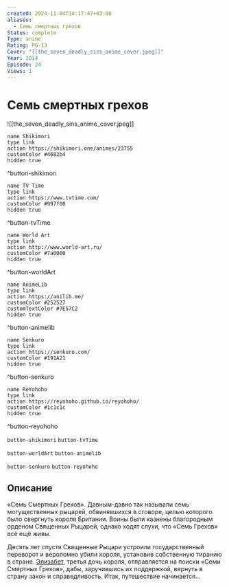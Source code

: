 ```yaml
---
created: 2024-11-04T14:17:47+03:00
aliases:
  - Семь смертных грехов
Status: complete
Type: anime
Rating: PG-13
Cover: "[[the_seven_deadly_sins_anime_cover.jpeg]]"
Year: 2014
Episode: 24
Views: 1
---
```


# Семь смертных грехов

![[the_seven_deadly_sins_anime_cover.jpeg]]

```button
name Shikimori
type link
action https://shikimori.one/animes/23755
customColor #4682b4
hidden true
```
^button-shikimori

```button
name TV Time
type link
action https://www.tvtime.com/
customColor #997f00
hidden true
```
^button-tvTime

```button
name World Art
type link
action http://www.world-art.ru/
customColor #7a0000
hidden true
```
^button-worldArt

```button
name AnimeLib
type link
action https://anilib.me/
customColor #252527
customTextColor #7E57C2
hidden true
```
^button-animelib

```button
name Senkuro
type link
action https://senkuro.com/
customColor #191A21
hidden true
```
^button-senkuro

```button
name ReYohoho
type link
action https://reyohoho.github.io/reyohoho/
customColor #1c1c1c
hidden true
```
^button-reyohoho

`button-shikimori` `button-tvTime`

`button-worldArt` `button-animelib`

`button-senkuro` `button-reyohoho`

## Описание

«Семь Смертных Грехов». Давным-давно так называли семь могущественных рыцарей, обвинявшихся в сговоре, целью которого было свергнуть короля Британии. Воины были казнены благородным орденом Священных Рыцарей, однако ходят слухи, что «Семь Грехов» всё ещё живы.

Десять лет спустя Священные Рыцари устроили государственный переворот и вероломно убили короля, установив собственную тиранию в стране. [Элизабет](https://shikimori.one/characters/72923-elizabeth-liones), третья дочь короля, отправляется на поиски «Семи Смертных Грехов», дабы, заручившись их поддержкой, вернуть в страну закон и справедливость. Итак, путешествие начинается...
